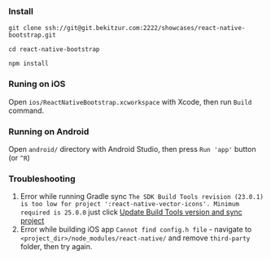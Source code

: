 ### Install

```
git clone ssh://git@git.bekitzur.com:2222/showcases/react-native-bootstrap.git

cd react-native-bootstrap

npm install
```

### Runing on iOS

Open ``ios/ReactNativeBootstrap.xcworkspace`` with Xcode, then run ``Build`` command.

### Running on Android

Open ``android/`` directory with Android Studio, then press ``Run 'app'`` button (or ``^R``)

### Troubleshooting

1) Error while running Gradle sync ``The SDK Build Tools revision (23.0.1) is too low for project ':react-native-vector-icons'. Minimum required is 25.0.0`` just click <a href="#">Update Build Tools version and sync project</a><br>
2) Error while building iOS app ``Cannot find config.h file`` - navigate to ``<project_dir>/node_modules/react-native/`` and remove ``third-party`` folder, then try again.

